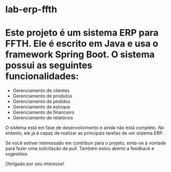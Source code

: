 # lab-erp-ffth
# Este projeto é um sistema ERP para FFTH. Ele é escrito em Java e usa o framework Spring Boot. O sistema possui as seguintes funcionalidades:

- Gerenciamento de clientes
- Gerenciamento de produtos
- Gerenciamento de pedidos
- Gerenciamento de estoque
- Gerenciamento de financeiro
- Gerenciamento de relatórios
  
O sistema está em fase de desenvolvimento e ainda não está completo. No entanto, ele já é capaz de realizar as principais tarefas de um sistema ERP.

Se você estiver interessado em contribuir para o projeto, sinta-se à vontade para fazer uma solicitação de pull. Também estou aberto a feedback e sugestões.

Obrigado por seu interesse!
